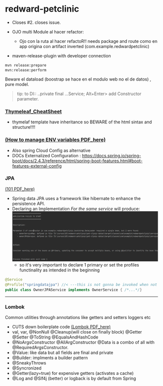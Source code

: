 # redward-petclinic

- Closes #2.  closes issue.
- OJO multi Module al hacer refactor:
  - Ojo con la ruta al hacer refactoR!! needs package and route 
  como en app origina con artifact inverted
    (com.example.redwardpetclinic)

- maven-release-plugin with developer connection
```
mvn release:prepare
mvn:release:perform
```

Beware el dataload (boostrap se hace en el modulo web no el de datos) , pure model.

> tip: to DI:: ..private final ...Service; Alt+Enter> add Constructor parameter.

### [Thymeleaf_CheatSheet](https://github.com/engma/thymeleaf-cheat-sheet)
- thymelaf template have inheritance so BEWARE of the html sintax and structure!!!!

### [(How to manage ENV variables  PDF_here)](https://github.com/friedelredward/redward-petclinic/blob/main/ExternalPropertiesOverview.pdf)
- Also spring Cloud Config as alternative
- DOCs Externalized Configuration : https://docs.spring.io/spring-boot/docs/2.4.3/reference/html/spring-boot-features.html#boot-features-external-config

### JPA
[(101  PDF_here)]("https://github.com/friedelredward/redward-petclinic/blob/main/JPA+Entity+Relationships.pdf")

- Spring data JPA uses a framework like hibernate to 
enhance the persistence API.
- Declaring an Implementation *For the same service* will produce:
![img.png](img.png)
  - so it's very important to declare 1 primary or set the profiles functinality 
  as intended in the beginning
````java
@Service
@Profile("springdatajpa") //< ---this is not gonna be invoked when not active.profile 
public class OwnerJPAService implements OwnerService { /*...*/}
````
-------------
### Lombok
 Common utilities through annotations like getters and setters loggers etc
- CUTS  down boilerplate code
  [(Lombok PDF_here)]("https://github.com/friedelredward/redward-petclinic/blob/main/OverviewOfLombok.pdf")
- val, var, @NonNull @Cleanup(will close on finally block) @Getter @Setter @ToString @EqualsAndHashCode
- @NoArgsConstructor @AllArgConstructor @Data is a combo of all with @RequiredArgsConstructor.
- @Value: like data but all fields are final and private
- @Builder: implments a builder pattern
- @SneakyThrows
- @Syncronized
- @Getter(lazy=true) for expensive getters (activates a cache)
- @Log and @Slf4j (better) or logback is by default from Spring





